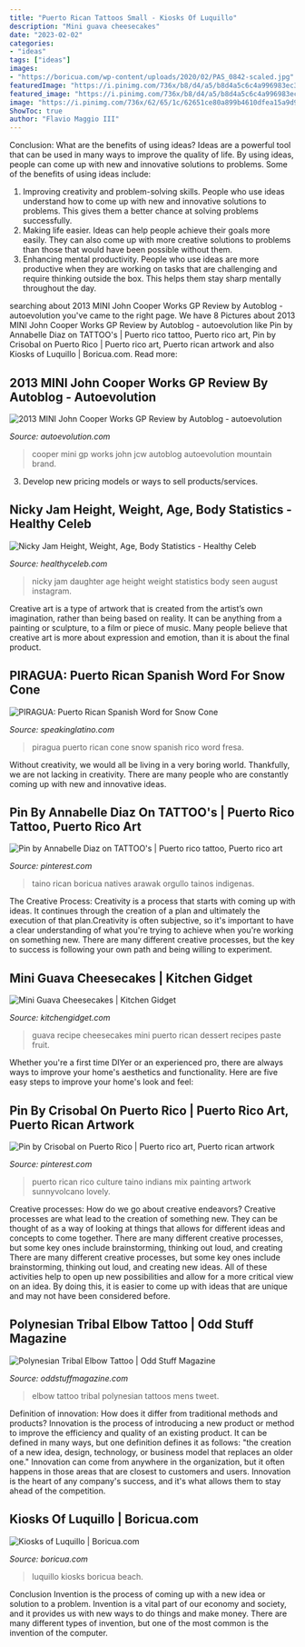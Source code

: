 ```yaml
---
title: "Puerto Rican Tattoos Small - Kiosks Of Luquillo"
description: "Mini guava cheesecakes"
date: "2023-02-02"
categories:
- "ideas"
tags: ["ideas"]
images:
- "https://boricua.com/wp-content/uploads/2020/02/PAS_0842-scaled.jpg"
featuredImage: "https://i.pinimg.com/736x/b8/d4/a5/b8d4a5c6c4a996983ec37fc28d14d198--skin-art-puerto-rico.jpg"
featured_image: "https://i.pinimg.com/736x/b8/d4/a5/b8d4a5c6c4a996983ec37fc28d14d198--skin-art-puerto-rico.jpg"
image: "https://i.pinimg.com/736x/62/65/1c/62651ce80a899b4610dfea15a9d9b6d7.jpg"
ShowToc: true
author: "Flavio Maggio III"
---
```



Conclusion: What are the benefits of using ideas?
Ideas are a powerful tool that can be used in many ways to improve the quality of life. By using ideas, people can come up with new and innovative solutions to problems. Some of the benefits of using ideas include: 
1) Improving creativity and problem-solving skills. People who use ideas understand how to come up with new and innovative solutions to problems. This gives them a better chance at solving problems successfully. 
2) Making life easier. Ideas can help people achieve their goals more easily. They can also come up with more creative solutions to problems than those that would have been possible without them. 
3) Enhancing mental productivity. People who use ideas are more productive when they are working on tasks that are challenging and require thinking outside the box. This helps them stay sharp mentally throughout the day.

	

		
searching about 2013 MINI John Cooper Works GP Review by Autoblog - autoevolution you've came to the right page. We have 8 Pictures about 2013 MINI John Cooper Works GP Review by Autoblog - autoevolution like Pin by Annabelle Diaz on TATTOO&#039;s | Puerto rico tattoo, Puerto rico art, Pin by Crisobal on Puerto Rico | Puerto rico art, Puerto rican artwork and also Kiosks of Luquillo | Boricua.com. Read more:
		
    
## 2013 MINI John Cooper Works GP Review By Autoblog - Autoevolution

<img loading=lazy src="https://s1.cdn.autoevolution.com/images/news/gallery/2013-mini-john-cooper-works-gp-review-by-autoblog_1.jpg" onerror="this.onerror=null;this.src='https://tse4.mm.bing.net/th?id=OIP.cWlpaNmKJI9gQgsrUmxseAHaE6&amp;pid=15.1';" alt="2013 MINI John Cooper Works GP Review by Autoblog - autoevolution">

_Source: autoevolution.com_

>cooper mini gp works john jcw autoblog autoevolution mountain brand. 

	

3. Develop new pricing models or ways to sell products/services.

    
## Nicky Jam Height, Weight, Age, Body Statistics - Healthy Celeb

<img loading=lazy src="https://healthyceleb.com/wp-content/uploads/2018/08/Nicky-Jam-with-his-daughter-as-seen-in-August-2018.jpg" onerror="this.onerror=null;this.src='https://tse4.mm.bing.net/th?id=OIP.z-5xhqgq0KFiRUHr13T5FQHaKX&amp;pid=15.1';" alt="Nicky Jam Height, Weight, Age, Body Statistics - Healthy Celeb">

_Source: healthyceleb.com_

>nicky jam daughter age height weight statistics body seen august instagram. 

	

Creative art is a type of artwork that is created from the artist’s own imagination, rather than being based on reality. It can be anything from a painting or sculpture, to a film or piece of music. Many people believe that creative art is more about expression and emotion, than it is about the final product.

    
## PIRAGUA: Puerto Rican Spanish Word For Snow Cone

<img loading=lazy src="https://www.speakinglatino.com/wp-content/uploads/2013/10/Piragua-Puerto-Rican-Spanish-Word-for-Snow-Cone.jpg" onerror="this.onerror=null;this.src='https://tse4.mm.bing.net/th?id=OIP.7Ss5UBubakya2Yni1FBomAAAAA&amp;pid=15.1';" alt="PIRAGUA: Puerto Rican Spanish Word for Snow Cone">

_Source: speakinglatino.com_

>piragua puerto rican cone snow spanish rico word fresa. 

	

Without creativity, we would all be living in a very boring world. Thankfully, we are not lacking in creativity. There are many people who are constantly coming up with new and innovative ideas.

    
## Pin By Annabelle Diaz On TATTOO&#039;s | Puerto Rico Tattoo, Puerto Rico Art

<img loading=lazy src="https://i.pinimg.com/736x/b8/d4/a5/b8d4a5c6c4a996983ec37fc28d14d198--skin-art-puerto-rico.jpg" onerror="this.onerror=null;this.src='https://tse4.mm.bing.net/th?id=OIP.7PydSgqD3Y-Gmc6Fo7x6pgHaJ4&amp;pid=15.1';" alt="Pin by Annabelle Diaz on TATTOO&#039;s | Puerto rico tattoo, Puerto rico art">

_Source: pinterest.com_

>taino rican boricua natives arawak orgullo tainos indigenas. 

	

The Creative Process:
Creativity is a process that starts with coming up with ideas. It continues through the creation of a plan and ultimately the execution of that plan.Creativity is often subjective, so it's important to have a clear understanding of what you're trying to achieve when you're working on something new. There are many different creative processes, but the key to success is following your own path and being willing to experiment.

    
## Mini Guava Cheesecakes | Kitchen Gidget

<img loading=lazy src="https://www.kitchengidget.com/wp-content/uploads/2017/03/Mini-Guava-Cheesecakes-Picture.jpg" onerror="this.onerror=null;this.src='https://tse4.mm.bing.net/th?id=OIP.V6caiJ_RmYqA52H9uY1kkQHaLH&amp;pid=15.1';" alt="Mini Guava Cheesecakes | Kitchen Gidget">

_Source: kitchengidget.com_

>guava recipe cheesecakes mini puerto rican dessert recipes paste fruit. 

	

Whether you're a first time DIYer or an experienced pro, there are always ways to improve your home's aesthetics and functionality. Here are five easy steps to improve your home's look and feel: 

    
## Pin By Crisobal On Puerto Rico | Puerto Rico Art, Puerto Rican Artwork

<img loading=lazy src="https://i.pinimg.com/736x/62/65/1c/62651ce80a899b4610dfea15a9d9b6d7.jpg" onerror="this.onerror=null;this.src='https://tse3.mm.bing.net/th?id=OIP.yzFk43TscXkIBZDLDJOBvwHaHU&amp;pid=15.1';" alt="Pin by Crisobal on Puerto Rico | Puerto rico art, Puerto rican artwork">

_Source: pinterest.com_

>puerto rican rico culture taino indians mix painting artwork sunnyvolcano lovely. 

	

Creative processes: How do we go about creative endeavors?
Creative processes are what lead to the creation of something new. They can be thought of as a way of looking at things that allows for different ideas and concepts to come together. There are many different creative processes, but some key ones include brainstorming, thinking out loud, and creating 
There are many different creative processes, but some key ones include brainstorming, thinking out loud, and creating new ideas. All of these activities help to open up new possibilities and allow for a more critical view on an idea. By doing this, it is easier to come up with ideas that are unique and may not have been considered before.

    
## Polynesian Tribal Elbow Tattoo | Odd Stuff Magazine

<img loading=lazy src="https://oddstuffmagazine.com/wp-content/uploads/2015/02/polynesian-tribal-elbow-tattoo.jpg" onerror="this.onerror=null;this.src='https://tse4.mm.bing.net/th?id=OIP.qvBo3TKJ3hhVnF2Ol0sWfQHaHa&amp;pid=15.1';" alt="Polynesian Tribal Elbow Tattoo | Odd Stuff Magazine">

_Source: oddstuffmagazine.com_

>elbow tattoo tribal polynesian tattoos mens tweet. 

	

Definition of innovation: How does it differ from traditional methods and products?
Innovation is the process of introducing a new product or method to improve the efficiency and quality of an existing product. It can be defined in many ways, but one definition defines it as follows: "the creation of a new idea, design, technology, or business model that replaces an older one." Innovation can come from anywhere in the organization, but it often happens in those areas that are closest to customers and users. Innovation is the heart of any company's success, and it's what allows them to stay ahead of the competition.

    
## Kiosks Of Luquillo | Boricua.com

<img loading=lazy src="https://boricua.com/wp-content/uploads/2020/02/PAS_0842-scaled.jpg" onerror="this.onerror=null;this.src='https://tse1.mm.bing.net/th?id=OIP.5cXEDT5807sj5WAXgRuR0QHaE8&amp;pid=15.1';" alt="Kiosks of Luquillo | Boricua.com">

_Source: boricua.com_

>luquillo kiosks boricua beach. 

	

Conclusion
Invention is the process of coming up with a new idea or solution to a problem. Invention is a vital part of our economy and society, and it provides us with new ways to do things and make money. There are many different types of invention, but one of the most common is the invention of the computer.

